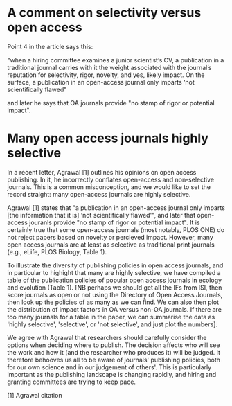 # A comment on selectivity versus open access

Point 4 in the article says this: 

"when a hiring committee examines a junior scientist’s CV, a publication in a traditional journal carries with it the weight associated with the journal’s reputation for selectivity, rigor, novelty, and yes, likely impact. On the surface, a publication in an open-access journal only imparts ‘not scientifically flawed"

and later he says that OA journals provide "no stamp of rigor or potential impact". 


# Many open access journals highly selective

In a recent letter, Agrawal [1] outlines his opinions on open access publishing. In it, he incorrectly conflates open-access and non-selective journals. This is a common misconception, and we would like to set the record straight: many open-access journals are highly selective.

Agrawal [1] states that  "a publication in an open-access journal only imparts [the information that it is] ‘not scientifically flawed'", and later that open-access jouranls provide "no stamp of rigor or potential impact". It is certainly true that some open-access journals (most notably, PLOS ONE) do not reject papers based on novelty or percieved impact. However, many open access journals are at least as selective as traditional print journals (e.g., eLife, PLOS Biology, Table 1).

To illustrate the diversity of publishing policies in open access journals, and in particular to highight that many are highly selective, we have compiled a table of the publication policies of popular open access journals in ecology and evolution (Table 1). [NB perhaps we should get all the IFs from ISI, then score journals as open or not using the Directory of Open Access Journals, then look up the policies of as many as we can find. We can also then plot the distribution of impact factors in OA versus non-OA journals. If there are too many journals for a table in the paper, we can summarise the data as 'highly selective', 'selective', or 'not selective', and just plot the numbers].

We agree with Agrawal that researchers should carefully consider the options when deciding where to publish. The decision affects who will see the work and how it (and the researcher who produces it) will be judged. It therefore behooves us all to be aware of journals' publishing policies, both for our own science and in our judgement of others'. This is particularly important as the publishing landscape is changing rapidly, and hiring and granting committees are trying to keep pace.


[1] Agrawal citation